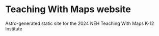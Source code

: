 # Teaching With Maps website

Astro-generated static site for the 2024 NEH Teaching With Maps K-12 Institute
